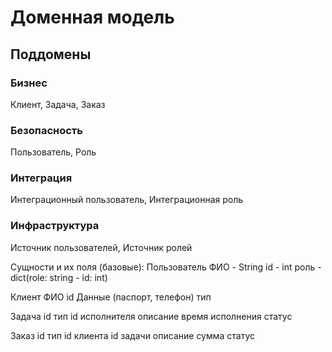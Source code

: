 # Доменная модель
## Поддомены
###  Бизнес
Клиент, Задача, Заказ

### Безопасность
Пользователь, Роль

### Интеграция
Интеграционный пользователь, Интеграционная роль

### Инфраструктура
Источник пользователей, Источник ролей


Сущности и их поля (базовые):
Пользователь
	ФИО - String
	id - int
	роль - dict(role: string - id: int)


Клиент
	ФИО
	id
	Данные (паспорт, телефон)
	тип 
	

Задача
	id 
	тип
	id исполнителя
	описание
	время исполнения
	статус

Заказ
	id 
	тип
	id клиента
	id задачи
	описание
	сумма
	статус
	
